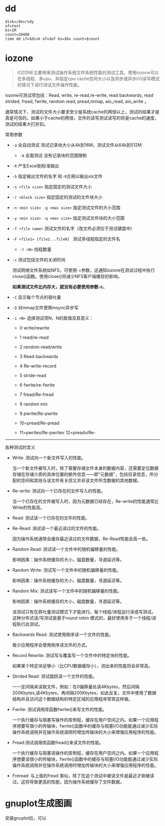 # dd

```shell
disk=/dev/sdy
of=test
bs=1M
count=20480
time dd if=$disk of=$of bs=$bs count=$count
```



# iozone

> IOZONE主要用来测试操作系统文件系统性能的测试工具。使用iozone可以在多线程、多cpu，并指定cpu cache空间大小以及同步或异步I/O读写模式的情况下进行测试文件操作性能。

iozone可测试项包括：Read, write, re-read,re-write, read backwards, read strided, fread, fwrite, random read, pread,mmap, aio_read, aio_write 。

通常情况下，测试的文件大小要求至少是系统cache的两倍以上，测试的结果才是真是可信的。如果小于cache的两倍，文件的读写测试读写的将是cache的速度，测试的结果大打折扣。 

常用参数

- `-a`   全自动测试  测试记录块大小从4k到16M，测试文件从64k到512M
  - `-A`  全面测试 没有记录块的范围限制



- `-R`  产生Excel到标准输出 
- `-b`  指定输出文件的名字 和`-R`合用以输出xls文件



- `-s <file size>`  指定固定的测试文件大小
- `-r <block size>`  指定固定的测试的文件块大小

- `-n <min size> -g <max size>`  指定测试文件的大小范围
- `-y <min size> -q <max size>`  指定测试文件块的大小范围

- `-f <file name>`  测试文件的名字（改文件必须位于测试硬盘中)
- `-F <file1> [file2...fileN] `  测试多线程指定的文件名
  - `-t <N>`  线程数量



- `-c`  测试包括文件的关闭时间

  测试网络文件系统如NFS，可使用`-c`参数，这通知iozone在测试过程中执行close()函数。使用close()将减少NFS客户端缓存的影响。

  **如果测试文件比内存大，就没有必要使用参数-c**。

- `-C`  显示每个节点的吞吐量



- `-D`  对mmap文件使用msync异步写

- `-i <N>`  选择测试项N，N的取值及其意义：

  - 0 write/rewrite

  - 1 read/re-read

  - 2 random-read/write

  - 3 Read-backwards

  - 4 Re-write-record

  - 5 stride-read

  - 6 fwrite/re-fwrite

  - 7 fread/Re-fread

  - 8 random mix

  - 9 pwrite/Re-pwrite

  - 10=pread/Re-pread

  - 11=pwritev/Re-pwritev   12=preadv/Re-

     

---

各种测试的含义

- Write: 测试向一个新文件写入的性能。

  当一个新文件被写入时，除了需要存储文件本身的数据内容，还需要定位数据存储在存储介质的具体位置的额外信息——即“元数据”，包括目录信息，所分配的空间和其他与该文件有关但又并非该文件所含数据的其他数据。

- Re-write: 测试向一个已存在的文件写入的性能。

  当一个已存在的文件被写入时，因为元数据已经存在，Re-write的性能通常比Write的性能高。

- Read: 测试读一个已存在的文件的性能。

- Re-Read: 测试读一个最近读过的文件的性能。

  因为操作系统通常会缓存最近读过的文件数据，Re-Read性能会高一些。

- Random Read: 测试读一个文件中的随机偏移量的性能。

  影响因素：操作系统缓存的大小，磁盘数量，寻道延迟等。

- Random Write: 测试写一个文件中的随机偏移量的性能。

  影响因素：操作系统缓存的大小，磁盘数量，寻道延迟等。

- Random Mix: 测试读写一个文件中的随机偏移量的性能。

  影响因素：操作系统缓存的大小，磁盘数量，寻道延迟等。

  该测试只有在吞吐量测试模式下才能进行。每个线程/进程运行读或写测试。这种分布式读/写测试是基于round robin 模式的，最好使用多于一个线程/进程执行此测试。

- Backwards Read: 测试使用倒序读一个文件的性能。

  极少应用程序会使用倒序读文件的方式。

- Record Rewrite: 测试写与覆盖写一个文件中的特定块的性能。

  如果某个特定块足够小（比CPU数据缓存小），测出来的性能将会非常高。

- Strided Read: 测试跳跃读一个文件的性能。

  一一定间隔来读取文件，例如：在0偏移量处读4Kbytes，然后间隔200Kbytes,读4Kbytes，再间隔200Kbytes，如此反复。文件中使用了数据结构并且访问这个数据结构的特定区域的应用程序常常这样做。

- Fwrite: 测试调用库函数fwrite()来写文件的性能。

  一个执行缓存与阻塞写操作的库例程，缓存在用户空间之内。如果一个应用程序想要写很小的传输块，fwrite()函数中的缓存与阻塞I/O功能能通过减少实际操作系统调用并在操作系统调用时增加传输块的大小来增强应用程序的性能。

- Fread:测试调用库函数fread()来读文件的性能。

  一个执行缓存与阻塞读操作的库例程，缓存在用户空间之内。如果一个应用程序想要读很小的传输块，fwrite()函数中的缓存与阻塞I/O功能能通过减少实际操作系统调用并在操作系统调用时增加传输块的大小来增强应用程序的性能。

- Freread: 与上面的fread 类似，除了在这个测试中被读文件是最近才刚被读过。这将导致更高的性能，因为操作系统缓存了文件数据。

# gnuplot生成图画

安装gnuplot后，可以

